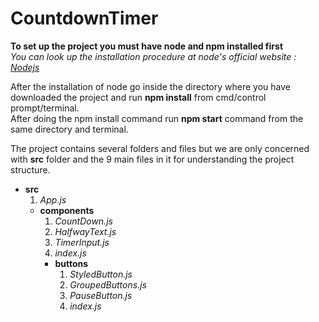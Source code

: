 # CountdownTimer

**To set up the project you must have node and npm installed first**\
*You can look up the installation procedure at node's official website : [Nodejs](https://nodejs.org/en/download/)*

After the installation of node go inside the directory where you have downloaded the project and run **npm install** from cmd/control prompt/terminal.\
After doing the npm install command run **npm start** command from the same directory and terminal.

The project contains several folders and files but we are only concerned with **src** folder and the 9 main files in it for understanding the project structure.
- **src**
  1. *App.js*
  - **components**
    1. *CountDown.js*
    1. *HalfwayText.js*
    1. *TimerInput.js*
    1. *index.js*
    - **buttons**
      1. *StyledButton.js*
      1. *GroupedButtons.js*
      1. *PauseButton.js*
      1. *index.js*

